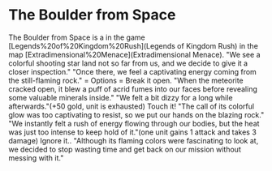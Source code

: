 # The Boulder from Space

The Boulder from Space is a in the game [Legends%20of%20Kingdom%20Rush](Legends of Kingdom Rush) in the map [Extradimensional%20Menace](Extradimensional Menace).
"We see a colorful shooting star land not so far from us, and we decide to give it a closer inspection."
"Once there, we feel a captivating energy coming from the still-flaming rock."
= Options =
Break it open.
"When the meteorite cracked open, it blew a puff of acrid fumes into our faces before revealing some valuable minerals inside."
"We felt a bit dizzy for a long while afterwards."(+50 gold, unit is exhausted)
Touch it!
"The call of its colorful glow was too captivating to resist, so we put our hands on the blazing rock."
"We instantly felt a rush of energy flowing through our bodies, but the heat was just too intense to keep hold of it."(one unit gains 1 attack and takes 3 damage)
Ignore it..
"Although its flaming colors were fascinating to look at, we decided to stop wasting time and get back on our mission without messing with it."